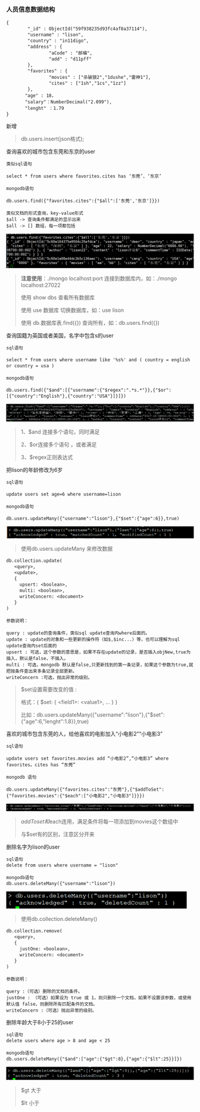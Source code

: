 ### 人员信息数据结构

```
{
        "_id" : ObjectId("59f938235d93fc4af8a37114"),
        "username" : "lison",
        "country" : "in11digo",
        "address" : {
                "aCode" : "邮编",
                "add" : "d11pff"
        },
        "favorites" : {
                "movies" : ["杀破狼2","1dushe","雷神1"],
                "cites" : ["1sh","1cs","1zz"]
        },
       "age" : 18，
       "salary"：NumberDecimal("2.099"),
       "lenght" ：1.79
}
```

新增

> db.users.insert\(json格式\);

查询喜欢的城市包含东莞和东京的user

```
类似sql语句

select * from users where favorites.cites has ‘东莞’、‘东京’ 

mongodb语句

db.users.find({"favorites.cites":{"$all":['东莞','东京']}})

类似文档的形式查询，key-value形式
$all -> 查询条件都满足的显示出来
$all -> [] 数组，每一项都包括
```

![](/assets/sajka322.png)

> **注意使用**：./mongo localhost:port 连接到数据库内，如：./mongo localhost:27022
>
> 使用 show dbs 查看所有数据库
>
> 使用 use 数据库  切换数据库，如：use lison
>
> 使用 db.数据库表.find\({}\) 查询所有，如：db.users.find\({}\)

查询国籍为英国或者美国，名字中包含s的user

```
sql语句

select * from users where username like '%s%' and ( country = english or country = usa )

mongodb语句

db.users.find({"$and":[{"username":{"$regex":".*s.*"}},{"$or":[{"country":"English"},{"country":"USA"}]}]})
```

![](/assets/fsajkf239.png)

> 1、$and 连接多个语句，同时满足
>
> 2、$or连接多个语句 ，或者满足
>
> 3、$regex正则表达式

把lison的年龄修改为6岁

```
sql语句

update users set age=6 where username=lison

mongodb语句

db.users.updateMany({"username":"lison"},{"$set":{"age":6}},true)
```

![](/assets/sahj2348.png)

> 使用db.users.updateMany 来修改数据

```
db.collection.update(
   <query>,
   <update>,
   {
     upsert: <boolean>,
     multi: <boolean>,
     writeConcern: <document>
   }
)

参数说明：

query : update的查询条件，类似sql update查询内where后面的。
update : update的对象和一些更新的操作符（如$,$inc...）等，也可以理解为sql update查询内set后面的
upsert : 可选，这个参数的意思是，如果不存在update的记录，是否插入objNew,true为插入，默认是false，不插入。
multi : 可选，mongodb 默认是false,只更新找到的第一条记录，如果这个参数为true,就把按条件查出来多条记录全部更新。
writeConcern :可选，抛出异常的级别。
```

> $set设置需要改变的值 :
>
> 格式：{ $set: { &lt;field1&gt;: &lt;value1&gt;, ... } }
>
> 比如：db.users.updateMany\({"username":"lison"},{"$set":{"age":6,"lenght":1.8}},true\)

喜欢的城市包含东莞的人，给他喜欢的电影加入“小电影2”“小电影3”

```
sql语句

update users set favorites.movies add “小电影2”,“小电影3” where favorites。cites has “东莞”

mongodb 语句

db.users.updateMany({"favorites.cites":"东莞"},{"$addToSet":{"favorites.movies":{"$each":["小电影2","小电影3"]}}})
```

![](/assets/saasas65665.png)

> $addToset和$each连用，满足条件将每一项添加到movies这个数组中
>
> 与$set有的区别，注意区分开来

删除名字为lison的user

```
sql语句
delete from users where username = "lison"

mongodb语句
db.users.deleteMany({"username":"lison"})
```

![](/assets/ashjas93239.png)

> 使用db.collection.deleteMany\(\)

```
db.collection.remove(
   <query>,
   {
     justOne: <boolean>,
     writeConcern: <document>
   }
)

参数说明：

query :（可选）删除的文档的条件。
justOne : （可选）如果设为 true 或 1，则只删除一个文档，如果不设置该参数，或使用默认值 false，则删除所有匹配条件的文档。
writeConcern :（可选）抛出异常的级别。
```

删除年龄大于8小于25的user

```
sql语句
delete users where age > 8 and age < 25

mongodb语句
db.users.deleteMany({"$and":["age":{"$gt":8},{"age":{"$lt":25}}]})
```

![](/assets/djfka8223.png)

> $gt 大于
>
> $lt 小于



